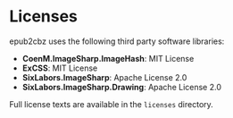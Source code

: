 # Licenses

epub2cbz uses the following third party software libraries:

- **CoenM.ImageSharp.ImageHash**: MIT License
- **ExCSS**: MIT License
- **SixLabors.ImageSharp**: Apache License 2.0
- **SixLabors.ImageSharp.Drawing**: Apache License 2.0

Full license texts are available in the `licenses` directory.
